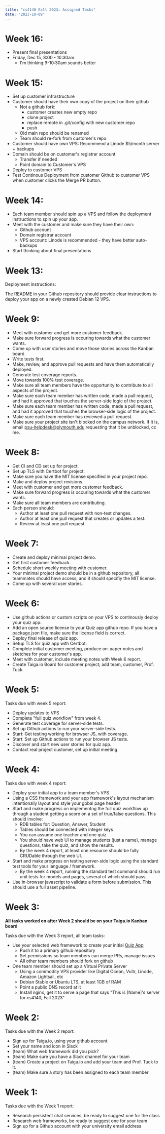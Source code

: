 ```yaml
---
title: "cs4140 Fall 2023: Assigned Tasks"
date: "2023-10-09"
---
```


# Week 16:

 - Present final presentations
 - Friday, Dec 15, 8:00 - 10:30am
   - I'm thinking 9-10:30am sounds better

# Week 15:

 - Set up customer infrastructure
 - Customer should have their own copy of the project on their github
   - Not a github fork:
     - customer creates new empty repo
     - clone project
     - replace remote in .git/config with new customer repo
     - push
   - Old main repo should be renamed
   - Team should re-fork from customer's repo
 - Customer should have own VPS: Recommend a Linode $5/month server + backups
 - Domain should be on customer's registrar account
   - Transfer if needed
   - Point domain to Customer's VPS
 - Deploy to customer VPS
 - Test Continous Deployment from customer Github to customer VPS when
   customer clicks the Merge PR button.

# Week 14:

 - Each team member should spin up a VPS and follow the deployment
   instructions to spin up your app.
 - Meet with the customer and make sure they have their own:
   - Github account
   - Domain registrar account
   - VPS account: Linode is recommended - they have better auto-backups
 - Start thinking about final presentations

# Week 13:

Deployment instructions:

The README in your Github repository should provide clear instructions to
deploy your app on a newly created Debian 12 VPS.

# Week 9:

 - Meet with customer and get more customer feedback.
 - Make sure forward progress is occuring towards what the customer wants.
 - Come up with user stories and move those stories across the Kanban board.
 - Write tests first.
 - Make, review, and approve pull requests and have them automatically
   deployed.
 - Generate test coverage reports.
 - Move towards 100% test coverage.
 - Make sure all team members have the opportunity to contribute to
   all aspects of the project.
 - Make sure each team member has written code, made a pull request,
   and had it approved that touches the server-side logic of the project.
 - Make sure each team member has written code, made a pull request,
   and had it approved that touches the browser-side logic of the project.
 - Make sure each team member has reviewed a pull request.
 - Make sure your project site isn't blocked on the campus network. If it is,
   email psu-helpdesk@plymouth.edu requesting that it be unblocked, cc me.

# Week 8:

 - Get CI and CD set up for project.
 - Set up TLS with Certbot for project.
 - Make sure you have the MIT license specified in your project repo.
 - Make and deploy project revisions.
 - Meet with customer and get more customer feedback.
 - Make sure forward progress is occuring towards what the customer wants.
 - Make sure all team members are contributing.
 - Each person should:
   - Author at least one pull request with non-test changes.
   - Author at least one pull request that creates or updates a test.
   - Review at least one pull request.

# Week 7:

 - Create and deploy minimal project demo.
 - Get first customer feedback.
 - Schedule short weekly meeting with customer.
 - Your minimal project demo should be in a github repository, all
   teammates should have access, and it should specifiy the MIT
   license.
 - Come up with several user stories.

# Week 6:

 - Use github actions or custom scripts on your VPS to
   continously deploy your quiz app.
 - Add an open source license to your Quiz app github repo. If you
   have a package.json file, make sure the license field is correct.
 - Deploy final release of quiz app.
 - Setup TLS for quiz app with Certbot.
 - Complete initial customer meeting, produce on-paper notes and sketches
   for your customer's app.
 - Meet with customer, include meeting notes with Week 6 report.
 - Create Taiga.io Board for customer project; add team, customer,
   Prof. Tuck.

# Week 5:

Tasks due with week 5 report:

 - Deploy updates to VPS
 - Complete "full quiz workflow" from week 4.
 - Generate test coverage for server-side tests.
 - Set up Github actions to run your server-side tests.
 - Start: Get testing working for browser JS, with coverage.
 - Start: Set up Github actions to run your browser JS tests.
 - Discover and start new user stories for quiz app.
 - Contact real project customer, set up initial meeting.

# Week 4:

Tasks due with week 4 report:

 - Deploy your initial app to a team member's VPS
 - Using a CSS framework and your app framework's layout mechanism
   intentionally layout and style your gobal page header
 - Start and make progress on implementng the full quiz workflow up
   through a student getting a score on a set of true/false questions.
   This should involve:
    - RDB tables for: Question, Answer, Student 
    - Tables should be connected with integer keys
    - You can assume one teacher and one quiz
    - You should have web UI to manage students (just a name),
      manage questions, take the quiz, and show the results.
    - By the week 4 report, at least one resource should be fully
      CRUDable through the web UI.
 - Start and make progress on testing server-side logic using the
   standard test tools for your language / framework.
    - By the week 4 report, running the standard test command should
      run unit tests for models and pages, several of which should pass.
 - Use in-browser javascript to validate a form before submission.
   This should use a full asset pipeline.

# Week 3:

**All tasks worked on after Week 2 should be on your Taiga.io Kanban board**

Tasks due with the Week 3 report, all team tasks:

 - Use your selected web framework to create your initial 
   [Quiz App](../quiz-app)
   - Push it to a primary github repository
   - Set permissions so team members can merge PRs, manage issues
   - All other team members should fork on github
 - One team member should set up a Virtual Private Server
   - Using a commodity VPS provider like Digital Ocean, Vultr,
     Linode, Amazon Lightsail, etc
   - Debian Stable or Ubuntu LTS, at least 1GB of RAM
   - Point a public DNS record at it
   - Install nginx, get it to serve a page that says
     "This is [Name]'s server for cs4140, Fall 2023"

# Week 2:

Tasks due with the Week 2 report:

 - Sign up for Taiga.io, using your github account
 - Set your name and icon in Slack
 - (team) What web framework did you pick?
 - (team) Make sure you have a Slack channel for your team
 - (team) Create a project on Taiga.io and add your team and Prof.
   Tuck to it.
 - (team) Make sure a story has been assigned to each team member

# Week 1:

Tasks due with the Week 1 report:

 - Research persistent chat services, be ready to suggest one for the class
 - Research web frameworks, be ready to suggest one for your team
 - Sign up for a Github account with your university email address
